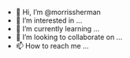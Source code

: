 - 👋 Hi, I’m @morrissherman
- 👀 I’m interested in ...
- 🌱 I’m currently learning ...
- 💞️ I’m looking to collaborate on ...
- 📫 How to reach me ...

<!---
morrissherman/morrissherman is a ✨ special ✨ repository because its `README.md` (this file) appears on your GitHub profile.
You can click the Preview link to take a look at your changes.
--->
